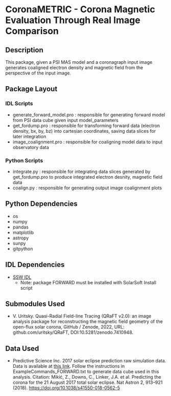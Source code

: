# CoronaMETRIC - Corona Magnetic Evaluation Through Real Image Comparison


## Description

This package, given a PSI MAS model and a coronagraph input image generates coaligned electron density and magnetic field from the perspective of the input image.

## Package Layout

### IDL Scripts
- generate_forward_model.pro : responsible for generating forward model from PSI data cube given input model_parameters
- get_fordump.pro : responsible for transforming forward data (electron density, bx, by, bz) into cartesian coordinates, saving data slices for later integration
- image_coalignment.pro : responsible for coaligning model data to input observatory data

### Python Scripts
- integrate.py : responsible for integrating data slices generated by get_fordump.pro to produce integrated electron desnity, magnetic field data
- coalign.py : responsible for generating output image coalignment plots

## Python Dependencies

- os
- numpy
- pandas
- matplotlib
- astropy
- sunpy
- gitpython

## IDL Dependencies

- [SSW IDL](https://www.mssl.ucl.ac.uk/surf/sswdoc/solarsoft/ssw_install_howto.html)
  - Note: package FORWARD must be installed with SolarSoft Install script

## Submodules Used
- V. Uritsky. Quasi-Radial Field-line Tracing (QRaFT v2.0): an image analysis package for reconstructing the magnetic field geometry of the open-flux solar corona, GitHub / Zenode, 2022, URL: github.com/uritsky/QRaFT,  DOI:10.5281/zenodo.7410948.

## Data Used 
- Predictive Science Inc. 2017 solar eclipse prediction raw simulation data. Data is available at [this link](https://www.predsci.com/corona/aug2017eclipse/data/eclipse2017_mhd_final.zip). Follow the instructions in ExampleCommands_FORWARD.txt to generate data cube used in this analysis. Citation: Mikić, Z., Downs, C., Linker, J.A. et al. Predicting the corona for the 21 August 2017 total solar eclipse. Nat Astron 2, 913–921 (2018). https://doi.org/10.1038/s41550-018-0562-5
